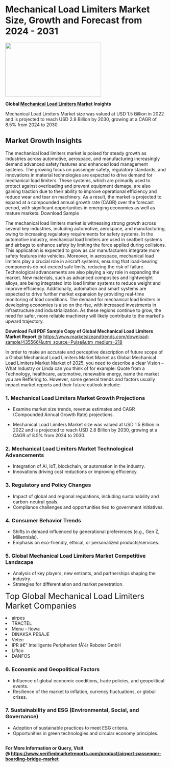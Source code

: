 <H1>Mechanical Load Limiters Market Size, Growth and Forecast from 2024 - 2031</H1><img class="aligncenter size-medium wp-image-584254" src="https://thirdeyenews.in/wp-content/uploads/2024/09/Global-Market-Research-300x168.jpeg" alt="" width="300" height="168" /><p><strong>Global&nbsp;<a href="https://www.marketsizeandtrends.com/download-sample/435566/&amp;utm_source=Pulse&amp;utm_medium=218">Mechanical Load Limiters Market</a> Insights</strong></p><p>Mechanical Load Limiters Market size was valued at USD 1.5 Billion in 2022 and is projected to reach USD 2.8 Billion by 2030, growing at a CAGR of 8.5% from 2024 to 2030.</p><p><h2>Market Growth Insights</h2> <p>The mechanical load limiters market is poised for steady growth as industries across automotive, aerospace, and manufacturing increasingly demand advanced safety features and enhanced load management systems. The growing focus on passenger safety, regulatory standards, and innovations in material technologies are expected to drive demand for mechanical load limiters. These systems, which are primarily used to protect against overloading and prevent equipment damage, are also gaining traction due to their ability to improve operational efficiency and reduce wear and tear on machinery. As a result, the market is projected to expand at a compounded annual growth rate (CAGR) over the forecast period, with significant opportunities in emerging economies as well as mature markets. Download Sample </p> <p>The mechanical load limiters market is witnessing strong growth across several key industries, including automotive, aerospace, and manufacturing, owing to increasing regulatory requirements for safety systems. In the automotive industry, mechanical load limiters are used in seatbelt systems and airbags to enhance safety by limiting the force applied during collisions. This application is expected to grow as car manufacturers integrate more safety features into vehicles. Moreover, in aerospace, mechanical load limiters play a crucial role in aircraft systems, ensuring that load-bearing components do not exceed safe limits, reducing the risk of failure. Technological advancements are also playing a key role in expanding the market. New materials, such as advanced composites and lightweight alloys, are being integrated into load limiter systems to reduce weight and improve efficiency. Additionally, automation and smart systems are expected to drive further market expansion by providing real-time monitoring of load conditions. The demand for mechanical load limiters in developing economies is also on the rise, with increased investments in infrastructure and industrialization. As these regions continue to grow, the need for safer, more reliable machinery will likely contribute to the market's upward trajectory. </p><p><span class=""><strong>Download Full PDF Sample Copy of Global Mechanical Load Limiters Market Report</strong> @ <a href="https://www.marketsizeandtrends.com/download-sample/435566/&amp;utm_source=Pulse&amp;utm_medium=218" target="_blank">https://www.marketsizeandtrends.com/download-sample/435566/&amp;utm_source=Pulse&amp;utm_medium=218</a></span></p><p>In order to make an accurate and perceptive description of future scope of a Global&nbsp;Mechanical Load Limiters Market Market as Global&nbsp;Mechanical Load Limiters Market Market of 2025, you need to describe a clear Vision &ndash; What Industry or Linda can you think of for example: Quote from a Technology, healthcare, automotive, renewable energy, name the market you are Reffering to. However, some general trends and factors usually impact market reports and their future outlook include:</p><h3>1.&nbsp;<strong>Mechanical Load Limiters Market Growth Projections</strong></h3><ul><li>Examine market size trends, revenue estimates and CAGR (Compounded Annual Growth Rate) projections.</li><li><p>Mechanical Load Limiters Market size was valued at USD 1.5 Billion in 2022 and is projected to reach USD 2.8 Billion by 2030, growing at a CAGR of 8.5% from 2024 to 2030.</p></li></ul><h3>2.&nbsp;<strong>Mechanical Load Limiters Market Technological Advancements</strong></h3><ul><li>Integration of AI, IoT, blockchain, or automation in the industry.</li><li>Innovations driving cost reductions or improving efficiency.</li></ul><h3>3.&nbsp;<strong>Regulatory and Policy Changes</strong></h3><ul><li>Impact of global and regional regulations, including sustainability and carbon-neutral goals.</li><li>Compliance challenges and opportunities tied to government initiatives.</li></ul><h3>4.&nbsp;<strong>Consumer Behavior Trends</strong></h3><ul><li>Shifts in demand influenced by generational preferences (e.g., Gen Z, Millennials).</li><li>Emphasis on eco-friendly, ethical, or personalized products/services.</li></ul><h3>5.&nbsp;<strong>Global Mechanical Load Limiters Market Competitive Landscape</strong></h3><ul><li>Analysis of key players, new entrants, and partnerships shaping the industry.</li><li>Strategies for differentiation and market penetration.</li></ul><p data-pm-slice="1 1 []"><span style="color: inherit; font-family: inherit; font-size: 25px;">Top Global Mechanical Load Limiters Market Companies</span></p><div class="" data-test-id=""><p><li>airpes</li><li> TRACTEL</li><li> Menu - Itowa</li><li> DINAKSA PESAJE</li><li> Vetec</li><li> IPR â€“ Intelligente Peripherien fÃ¼r Roboter GmbH</li><li> Liftco</li><li> DANFOS</li></p></div><h3>6.&nbsp;<strong>Economic and Geopolitical Factors</strong></h3><ul><li>Influence of global economic conditions, trade policies, and geopolitical events.</li><li>Resilience of the market to inflation, currency fluctuations, or global crises.</li></ul><h3>7.&nbsp;<strong>Sustainability and ESG (Environmental, Social, and Governance)</strong></h3><ul><li>Adoption of sustainable practices to meet ESG criteria.</li><li>Opportunities in green technologies and circular economy principles.</li></ul><h2><strong style="font-size: 14px;">For More Information or Query, Visit @&nbsp;</strong><a style="background-color: #ffffff; font-size: 14px;" href="https://www.marketsizeandtrends.com/report/mechanical-load-limiters-market/" target="_blank">https://www.verifiedmarketreports.com/product/airport-passenger-boarding-bridge-market</a></h2>

